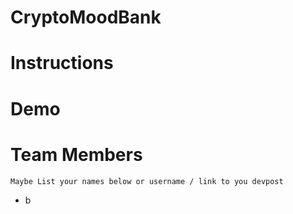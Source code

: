 # CryptoMoodBank


# Instructions

# Demo 

# Team Members
    Maybe List your names below or username / link to you devpost
* b